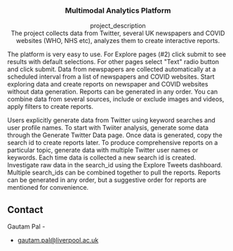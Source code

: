 <div id="top"></div>
<h3 align="center">Multimodal Analytics Platform</h3>

  <p align="center">
    project_description
    <br />
The project collects data from Twitter, several UK newspapers and COVID websites (WHO, NHS etc), analyzes them to create interactive reports.

The platform is very easy to use. For Explore pages (#2) click submit to see results with default selections. For other pages select "Text" radio button and click submit.
Data from newspapers are collected automatically at a scheduled interval from a list of newspapers and COVID websites. Start exploring data and create reports on newspaper and COVID websites without data generation. Reports can be generated in any order. You can combine data from several sources, include or exclude images and videos, apply filters to create reports.

Users explicitly generate data from Twitter using keyword searches and user profile names. To start with Twiiter analysis, generate some data through the Generate Twitter Data page. Once data is generated, copy the search id to create reports later. To produce comprehensive reports on a particular topic, generate data with multiple Twitter user names or keywords. Each time data is collected a new search id is created. Investigate raw data in the search_id using the Explore Tweets dashboard. Multiple search_ids can be combined together to pull the reports. Reports can be generated in any order, but a suggestive order for reports are mentioned for convenience.
  </p>
</div>





<!-- CONTACT -->
## Contact

Gautam Pal - 
 - gautam.pal@liverpool.ac.uk



